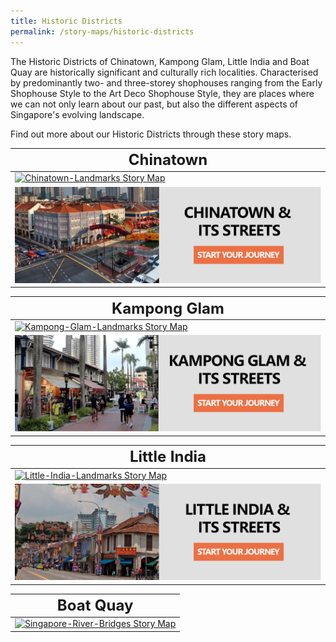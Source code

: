 ```yaml
---
title: Historic Districts
permalink: /story-maps/historic-districts
---
```

The Historic Districts of Chinatown, Kampong Glam, Little India and Boat Quay are historically significant and culturally rich localities. Characterised by predominantly two- and three-storey shophouses ranging from the Early Shophouse Style to the Art Deco Shophouse Style, they are places where we can not only learn about our past, but also the different aspects of Singapore's evolving landscape.

Find out more about our Historic Districts through these story maps.

|**<font size="5">Chinatown</font>**| 
| -------- | 
| [![Chinatown-Landmarks Story Map](/images/storymap-image-chinatown-landmarks.PNG)](/resource-room/story-maps/landmarks-of-chinatown) | 
| [![Chinatown-Streets Story Map](/images/storymap-image-chinatown-streets.png)](/resource-room/story-maps/streets-of-chinatown) | 

|**<font size="5">Kampong Glam</font>**| 
| -------- | 
| [![Kampong-Glam-Landmarks Story Map](/images/storymap-image-kampong-glam-landmarks.PNG)](/resource-room/story-maps/landmarks-of-kampong-glam) | 
| [![Kampong-Glam-Streets Story Map](/images/storymap-image-kampong-glam-streets.png)](/resource-room/story-maps/streets-of-kampong-glam) | 

|**<font size="5">Little India</font>**| 
| -------- | 
| [![Little-India-Landmarks Story Map](/images/storymap-image-little-india-landmarks.PNG)](/resource-room/story-maps/landmarks-of-little-india) | 
| [![Little-India-Streets Story Map](/images/storymap-image-little-india-streets.png)](/resource-room/story-maps/streets-of-little-india) | 

|**<font size="5">Boat Quay</font>**| 
| -------- | 
| [![Singapore-River-Bridges Story Map](/images/storymap-image-singapore-river-bridges.png)](/resource-room/story-maps/heritage-bridges-of-singapore-river) | 